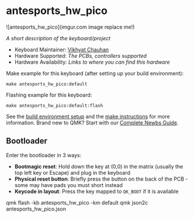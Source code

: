 # antesports_hw_pico

![antesports_hw_pico](imgur.com image replace me!)

*A short description of the keyboard/project*

* Keyboard Maintainer: [Vikhyat Chauhan](https://github.com/y)
* Hardware Supported: *The PCBs, controllers supported*
* Hardware Availability: *Links to where you can find this hardware*

Make example for this keyboard (after setting up your build environment):

    make antesports_hw_pico:default

Flashing example for this keyboard:

    make antesports_hw_pico:default:flash

See the [build environment setup](https://docs.qmk.fm/#/getting_started_build_tools) and the [make instructions](https://docs.qmk.fm/#/getting_started_make_guide) for more information. Brand new to QMK? Start with our [Complete Newbs Guide](https://docs.qmk.fm/#/newbs).

## Bootloader

Enter the bootloader in 3 ways:

* **Bootmagic reset**: Hold down the key at (0,0) in the matrix (usually the top left key or Escape) and plug in the keyboard
* **Physical reset button**: Briefly press the button on the back of the PCB - some may have pads you must short instead
* **Keycode in layout**: Press the key mapped to `QK_BOOT` if it is available

qmk flash -kb antesports_hw_pico -km default
qmk json2c antesports_hw_pico.json